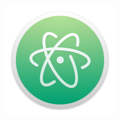 ![atom-logo](https://raw.githubusercontent.com/github/explore/80688e429a7d4ef2fca1e82350fe8e3517d3494d/topics/atom/atom.png)
